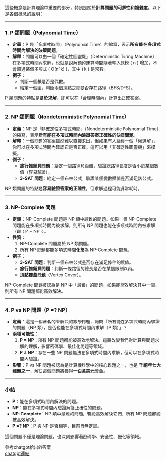 這些概念是計算理論中重要的部分，特別是關於**計算問題的可解性和複雜度**。以下是各個概念的說明：

---

### 1. **P 類問題（Polynomial Time）**
- **定義**：P 是「多項式時間」（Polynomial Time）的縮寫，表示**所有能在多項式時間內解決的決策問題**。
- **解釋**：問題可以由一個「確定性圖靈機」（Deterministic Turing Machine）在多項式時間內求解，也就是說解題的運算時間隨著輸入規模 \( n \) 增加，不會超過某個多項式 \( O(n^k) \)，其中 \( k \) 是常數。
- **例子**：
  - 判斷一個數是否是偶數。
  - 給定一個圖，判斷兩個頂點之間是否存在路徑（BFS/DFS）。

P 類問題的特點是**易於求解**，即可以在「合理時間內」計算出正確答案。

---

### 2. **NP 類問題（Nondeterministic Polynomial Time）**
- **定義**：NP 是「非確定性多項式時間」（Nondeterministic Polynomial Time）的縮寫，表示**所有能在多項式時間內驗證答案正確性的決策問題**。
- **解釋**：一個問題的答案雖然難以直接求出，但如果有人給你一個「候選解」，你可以在多項式時間內確認它是否正確。這可以用「非確定性圖靈機」來模擬。
- **例子**：
  - **旅行推銷員問題**：給定一個路徑和距離，驗證總路徑長度是否小於某個數值（容易驗證）。
  - **3-SAT 問題**：給定一個布林公式，驗證某個變數賦值是否滿足該公式。

NP 類問題的特點是**容易驗證答案的正確性**，但求解過程可能非常耗時。

---

### 3. **NP-Complete 問題**
- **定義**：NP-Complete 問題是 NP 類中最難的問題。如果一個 NP-Complete 問題能在多項式時間內被求解，則所有 NP 問題也能在多項式時間內被求解（即 \( P = NP \)）。
- **性質**：
  1. NP-Complete 問題屬於 NP 類問題。
  2. 所有 NP 問題都能多項式時間**化簡**為 NP-Complete 問題。
- **例子**：
  - **3-SAT 問題**：判斷一個布林公式是否存在滿足條件的賦值。
  - **旅行推銷員問題**：判斷一條路徑的總長是否在某個限制以內。
  - **頂點覆蓋問題**（Vertex Cover）。

NP-Complete 問題被認為是 NP 中「最難」的問題，如果能高效解決其中一個，則所有 NP 問題都能高效解決。

---

### 4. **P vs NP 問題（P =? NP）**
- **定義**：這是一個著名的未解決的數學問題，詢問「所有能在多項式時間內驗證的問題（NP 類），是否也能在多項式時間內求解（P 類）」？
- **兩種可能性**：
  1. **P = NP**：所有 NP 問題都能被高效地解決。這將改變我們對計算與問題求解的理解，影響密碼學、最佳化問題等領域。
  2. **P ≠ NP**：存在一些 NP 問題無法在多項式時間內求解，但可以在多項式時間內驗證。
- **影響**：P vs NP 問題被認為是計算機科學中的核心難題之一，也是 **千禧年七大難題之一**，解決這個問題將獲得**一百萬美元**獎金。

---

### 小結
- **P**：能在多項式時間內解決的問題。
- **NP**：能在多項式時間內驗證解答正確性的問題。
- **NP-Complete**：NP 類中最難的問題，若能高效解決它們，所有 NP 問題都能被高效解決。
- **P =? NP**：P 與 NP 是否相等，目前尚無定論。

這個問題不僅是理論問題，也深刻影響著密碼學、安全性、優化等領域。

參考chatgpt給出的答案<br/>
[chatgpt連結](https://chatgpt.com/share/6760d597-e208-8008-a433-6b9bbb4f1d89)